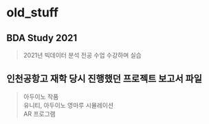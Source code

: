 # old_stuff

## BDA Study 2021 
> 2021년 빅데이터 분석 전공 수업 수강하며 실습  

## 인천공항고 재학 당시 진행했던 프로젝트 보고서 파일
> 아두이노 작품  
> 유니티, 아두이노 영마루 시뮬레이션  
> AR 프로그램  
 
